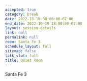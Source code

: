 ```yaml
---
accepted: true
category: break
date: 2022-10-19 08:00:00-07:00
end_date: 2022-10-19 18:00:00-07:00
layout: session-details
link: null
permalink: null
room: Santa Fe 3
schedule_layout: full
sitemap: false
talk_slot: full
title: Quiet Room
---
```


Santa Fe 3
